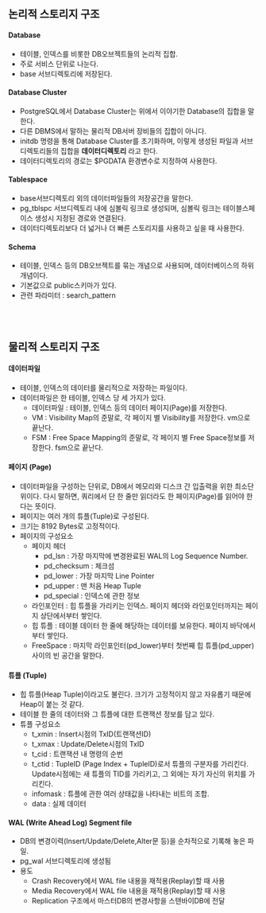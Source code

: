 ## 논리적 스토리지 구조

#### Database
- 테이블, 인덱스를 비롯한 DB오브젝트들의 논리적 집합.
- 주로 서비스 단위로 나눈다.
- base 서브디렉토리에 저장된다.

#### Database Cluster
- PostgreSQL에서 Database Cluster는 위에서 이야기한 Database의 집합을 말한다.
- 다른 DBMS에서 말하는 물리적 DB서버 장비들의 집합이 아니다.
- initdb 명령을 통해 Database Cluster를 초기화하며, 이렇게 생성된 파일과 서브디렉토리들의 집합을 **데이터디렉토리** 라고 한다.
- 데이터디렉토리의 경로는 $PGDATA 환경변수로 지정하여 사용한다.

#### Tablespace 
- base서브디렉토리 외의  데이터파일들의 저장공간을 말한다.
- pg_tblspc 서브디렉토리 내에 심볼릭 링크로 생성되며, 심볼릭 링크는 테이블스페이스 생성시 지정된 경로와 연결된다.
- 데이터디렉토리보다 더 넓거나 더 빠른 스토리지를 사용하고 싶을 때 사용한다.

#### Schema
- 테이블, 인덱스 등의 DB오브젝트를 묶는 개념으로 사용되며, 데이터베이스의 하위개념이다.
- 기본값으로 public스키마가 있다.
- 관련 파라미터 : search_pattern

<br><br>
## 물리적 스토리지 구조

#### 데이터파일
- 테이블, 인덱스의 데이터를 물리적으로 저장하는 파일이다.
- 데이터파일은 한 테이블, 인덱스 당 세 가지가 있다.
  - 데이터파일 : 테이블, 인덱스 등의 데이터 페이지(Page)를 저장한다.
  - VM : Visibility Map의 준말로, 각 페이지 별 Visibility를 저장한다. vm으로 끝난다.
  - FSM : Free Space Mapping의 준말로, 각 페이지 별 Free Space정보를 저장한다. fsm으로 끝난다.

#### 페이지 (Page)
- 데이터파일을 구성하는 단위로, DB에서 메모리와 디스크 간 입출력을 위한 최소단위이다.
다시 말하면, 쿼리에서 단 한 줄만 읽더라도 한 페이지(Page)를 읽어야 한다는 뜻이다.
- 페이지는 여러 개의 튜플(Tuple)로 구성된다.
- 크기는 8192 Bytes로 고정적이다.
- 페이지의 구성요소
  - 페이지 헤더
    - pd_lsn : 가장 마지막에 변경완료된 WAL의 Log Sequence Number.
    - pd_checksum : 체크섬
    - pd_lower : 가장 마지막 Line Pointer
    - pd_upper : 맨 처음 Heap Tuple
    - pd_special : 인덱스에 관한 정보
   - 라인포인터 : 힙 튜플을 가리키는 인덱스. 페이지 헤더와 라인포인터까지는 페이지 상단에서부터 쌓인다.
   - 힙 튜플 : 테이블 데이터 한 줄에 해당하는 데이터를 보유한다. 페이지 바닥에서부터 쌓인다.
   - FreeSpace : 마지막 라인포인터(pd_lower)부터 첫번째 힙 튜플(pd_upper) 사이의 빈 공간을 말한다.
   
#### 튜플 (Tuple)
- 힙 튜플(Heap Tuple)이라고도 불린다. 크기가 고정적이지 않고 자유롭기 때문에 Heap이 붙는 것 같다.
- 테이블 한 줄의 데이터와 그 튜플에 대한 트랜잭션 정보를 담고 있다.
- 튜플 구성요소
  - t_xmin : Insert시점의 TxID(트랜잭션ID)
  - t_xmax : Update/Delete시점의 TxID
  - t_cid : 트랜잭션 내 명령의 순번
  - t_ctid : TupleID (Page Index + TupleID)로서 튜플의 구분자를 가리킨다. Update시점에는 새 튜플의 TID를 가리키고, 그 외에는 자기 자신의 위치를 가리킨다.
  - infomask : 튜플에 관한 여러 상태값을 나타내는 비트의 조합.
  - data : 실제 데이터

#### WAL (Write Ahead Log) Segment file
- DB의 변경이력(Insert/Update/Delete,Alter문 등)을 순차적으로 기록해 놓은 파일.
- pg_wal 서브디렉토리에 생성됨
- 용도
  - Crash Recovery에서 WAL file 내용을 재적용(Replay)할 때 사용
  - Media Recovery에서 WAL file 내용을 재적용(Replay)할 때 사용
  - Replication 구조에서 마스터DB의 변경사항을 스탠바이DB에 전달

